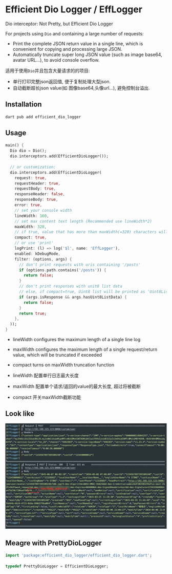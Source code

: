 # Efficient Dio Logger / EffLogger

Dio interceptor: Not Pretty, but Efficient Dio Logger

For projects using `Dio` and containing a large number of requests:
- Print the complete JSON return value in a single line, which is convenient for copying and processing large JSON.
- Automatically truncate super long JSON value (such as image base64, avatar URL...), to avoid console overflow.

适用于使用`Dio`并且包含大量请求的的项目:
- 单行打印完整json返回值, 便于复制处理大型json.
- 自动截断超长json value(如 图像base64,头像url...), 避免控制台溢出.


## Installation
```bash
dart pub add efficient_dio_logger
```

## Usage

```dart
main() {
  Dio dio = Dio();
  dio.interceptors.add(EfficientDioLogger());

  // or customization:
  dio.interceptors.add(EfficientDioLogger(
    request: true,
    requestHeader: true,
    requestBody: true,
    responseHeader: false,
    responseBody: true,
    error: true,
    // set your console width
    lineWidth: 160,
    // set max content text length (Recommended use lineWidth*2)
    maxWidth: 320,
    // if true, value that has more than maxWidth(=320) characters will be truncated
    compact: true,
    // or use 'print'
    logPrint: (l) => log('$l', name: 'EffLogger'),
    enabled: kDebugMode,
    filter: (options, args) {
      // don't print requests with uris containing '/posts'
      if (options.path.contains('/posts')) {
        return false;
      }
      // don't print responses with unit8 list data
      // else, if compact=true, Uint8 list will be printed as 'Uint8List(length: maxWidth)'
      if (args.isResponse && args.hasUint8ListData) {
        return false;
      }
      return true;
    },
  ));
}
```
- lineWidth configures the maximum length of a single line log
- maxWidth configures the maximum length of a single request/return value, which will be truncated if exceeded
- compact turns on maxWidth truncation function


- lineWidth 配置单行日志最大长度
- maxWidth 配置单个请求/返回的value的最大长度, 超过将被截断
- compact 开关maxWidth截断功能


## Look like
![img.png](doc/img.png)

## Meagre with PrettyDioLogger

```dart
import 'package:efficient_dio_logger/efficient_dio_logger.dart';

typedef PrettyDioLogger = EfficientDioLogger;
```
